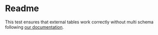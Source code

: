 # Readme

This test ensures that external tables work correctly without multi schema following [our documentation](https://www.prisma.io/docs/orm/prisma-schema/data-model/externally-managed-tables).
